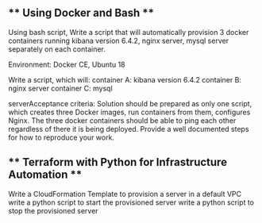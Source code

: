 ** Using Docker and Bash **
---
Using bash script, Write a script that will automatically provision 3 docker containers running kibana version 6.4.2, nginx server, mysql server separately on each container.

Environment:
Docker CE, Ubuntu 18

Write a script, which will:
container A: kibana version 6.4.2
container B: nginx server
container C: mysql 

serverAcceptance criteria: 
Solution should be prepared as only one script, which creates three Docker images, run containers from them, configures Nginx.
The three docker containers should be able to ping each other regardless of there it is being deployed.
Provide a well documented steps for how to reproduce your work.

** Terraform with Python for Infrastructure Automation **
---
Write a CloudFormation Template to provision a server in a default VPC
write a python script to start the provisioned server
write a python script to stop the provisioned server